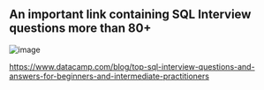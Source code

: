 ## An important link containing SQL Interview questions more than 80+
![image](https://github.com/ajaykr2712/SQL-repo/assets/112938234/2cfea85c-b538-46ab-942f-352da7013271)

https://www.datacamp.com/blog/top-sql-interview-questions-and-answers-for-beginners-and-intermediate-practitioners
